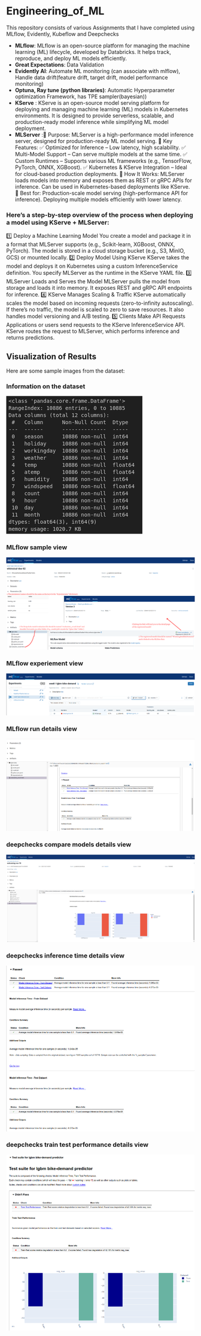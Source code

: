 # Engineering_of_ML
This repository consists of various Assignments that I have completed using MLflow, Evidently, Kubeflow and Deepchecks
- **MLflow**: MLflow is an open-source platform for managing the machine learning (ML) lifecycle, developed by Databricks. It helps track, reproduce, and deploy ML models efficiently.
- **Great Expectations**: Data Validation
- **Evidently AI**: Automate ML monitoring (can associate with mlflow), Handle data drift(feature drift, target drift, model performance monitoring)
- **Optuna, Ray tune (python libraries)**: Automatic Hyperparameter optimization Framework, has TPE sampler(bayesian))
- **KServe** : KServe is an open-source model serving platform for deploying and managing machine learning (ML) models in Kubernetes environments. It is designed to provide serverless, scalable, and production-ready model inference while simplifying ML model deployment.
- **MLServer** :🔹 Purpose: MLServer is a high-performance model inference server, designed for production-ready ML model serving.
🔹 Key Features:
✅ Optimized for Inference – Low latency, high scalability.
✅ Multi-Model Support – Can serve multiple models at the same time.
✅ Custom Runtimes – Supports various ML frameworks (e.g., TensorFlow, PyTorch, ONNX, XGBoost).
✅ Kubernetes & KServe Integration – Ideal for cloud-based production deployments.
🔹 How It Works:
MLServer loads models into memory and exposes them as REST or gRPC APIs for inference.
Can be used in Kubernetes-based deployments like KServe.
📌 Best for:
Production-scale model serving (high-performance API for inference).
Deploying multiple models efficiently with lower latency.

### Here’s a step-by-step overview of the process when deploying a model using KServe + MLServer:

1️⃣ Deploy a Machine Learning Model
You create a model and package it in a format that MLServer supports (e.g., Scikit-learn, XGBoost, ONNX, PyTorch).
The model is stored in a cloud storage bucket (e.g., S3, MinIO, GCS) or mounted locally.
2️⃣ Deploy Model Using KServe
KServe takes the model and deploys it on Kubernetes using a custom InferenceService definition.
You specify MLServer as the runtime in the KServe YAML file.
3️⃣ MLServer Loads and Serves the Model
MLServer pulls the model from storage and loads it into memory.
It exposes REST and gRPC API endpoints for inference.
4️⃣ KServe Manages Scaling & Traffic
KServe automatically scales the model based on incoming requests (zero-to-infinity autoscaling).
If there’s no traffic, the model is scaled to zero to save resources.
It also handles model versioning and A/B testing.
5️⃣ Clients Make API Requests
Applications or users send requests to the KServe InferenceService API.
KServe routes the request to MLServer, which performs inference and returns predictions.

## Visualization of Results

Here are some sample images from the dataset:
### Information on the dataset
![Sample 1](https://github.com/gaya3senanayake/Engineering_of_ML/blob/main/Images/dataset-info.png)

### MLflow sample view
![Sample 2](https://github.com/gaya3senanayake/Engineering_of_ML/blob/main/Images/ass3-example.png)

### MLflow experiement view
![Sample 3](https://github.com/gaya3senanayake/Engineering_of_ML/blob/main/Images/mlflow-run.png)

### MLflow run details view
![Sample 4](https://github.com/gaya3senanayake/Engineering_of_ML/blob/main/Images/mlflow-run-detail3.png)

### deepchecks compare models details view
![Sample 5](https://github.com/gaya3senanayake/Engineering_of_ML/blob/main/Images/deepchecks-compare-models.png)

### deepchecks inference time details view
![Sample 6](https://github.com/gaya3senanayake/Engineering_of_ML/blob/main/Images/deepchecks-inference-time.png)

### deepchecks train test performance details view
![Sample 7](https://github.com/gaya3senanayake/Engineering_of_ML/blob/main/Images/deepchecks-train-test-performance.png)
